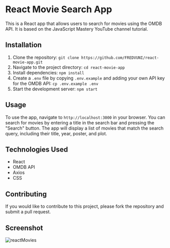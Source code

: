 # React Movie Search App

This is a React app that allows users to search for movies using the OMDB API. It is based on the JavaScript Mastery YouTube channel tutorial.

## Installation

1. Clone the repository: `git clone https://github.com/FREDVUNI/react-movie-app.git`
2. Navigate to the project directory: `cd react-movie-app`
3. Install dependencies: `npm install`
4. Create a `.env` file by copying `.env.example` and adding your own API key for the OMDB API: `cp .env.example .env` 
5. Start the development server: `npm start`

## Usage

To use the app, navigate to `http://localhost:3000` in your browser. You can search for movies by entering a title in the search bar and pressing the "Search" button. The app will display a list of movies that match the search query, including their title, year, poster, and plot.

## Technologies Used

- React
- OMDB API
- Axios
- CSS

## Contributing

If you would like to contribute to this project, please fork the repository and submit a pull request. 

## Screenshot

![reactMovies](https://user-images.githubusercontent.com/41730664/212621028-384db738-5bfc-4fbf-b265-d64ec9776d13.png)
